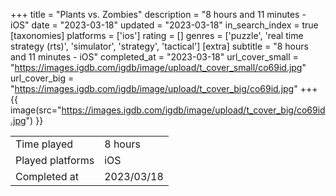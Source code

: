 +++
title = "Plants vs. Zombies"
description = "8 hours and 11 minutes - iOS"
date = "2023-03-18"
updated = "2023-03-18"
in_search_index = true
[taxonomies]
platforms = ['ios']
rating = []
genres = ['puzzle', 'real time strategy (rts)', 'simulator', 'strategy', 'tactical']
[extra]
subtitle = "8 hours and 11 minutes - iOS"
completed_at = "2023-03-18"
url_cover_small = "https://images.igdb.com/igdb/image/upload/t_cover_small/co69id.jpg"
url_cover_big = "https://images.igdb.com/igdb/image/upload/t_cover_big/co69id.jpg"
+++
{{ image(src="https://images.igdb.com/igdb/image/upload/t_cover_big/co69id.jpg") }}

|              |            |
| ------------ | ---------- |
| Time played  | 8 hours |
| Played platforms    | iOS |
| Completed at | 2023/03/18 |


